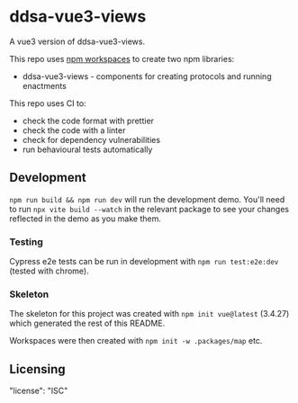 # ddsa-vue3-views

A vue3 version of ddsa-vue3-views.

This repo uses [npm workspaces](https://docs.npmjs.com/cli/v7/using-npm/workspaces)
to create two npm libraries:
* ddsa-vue3-views - components for creating protocols and running enactments

This repo uses CI to:
* check the code format with prettier
* check the code with a linter
* check for dependency vulnerabilities
* run behavioural tests automatically

## Development

``npm run build && npm run dev`` will run the development demo.  You'll need to run ``npx vite build --watch`` in the relevant package to see your changes reflected in the demo as you make them.

### Testing

Cypress e2e tests can be run in development with ``npm run test:e2e:dev`` (tested with chrome).

### Skeleton

The skeleton for this project was created with ``npm init vue@latest`` (3.4.27)
which generated the rest of this README.

Workspaces were then created with ``npm init -w .packages/map`` etc.

## Licensing

"license": "ISC"

